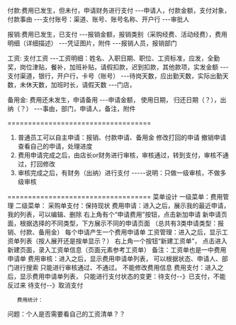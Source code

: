 付款:费用已发生，但未付，申请财务进行支付
---申请人，付款金额，支付对象，付款事由
---支付账号：渠道、账号、账号名称、开户行
---审批人

报销:费用已发生，已支付
---报销金额，报销类别（采购经费、活动经费），费用明细（详细描述）
---凭证图片，附件
---报销人员，报销部门

工资: 支付工资
---工资明细：姓名、入职日期、职位、工资标准，应发，全勤奖，岗位津贴，餐补，加班补贴，请假扣款，迟到扣款，其他款项，实发金额
---支付渠道，银行，开户行，卡号（账号）
---待岗天数，应出勤天数，实际出勤天数，未休天数，加班时长，请假天数
---门店，

备用金: 费用还未发生，申请备用
---申请金额， 使用日期， 归还日期（？），出纳（？）
---事由，部门，申请人，备注，附件


===================================
1. 普通员工可以自主申请：报销、付款申请、备用金
    修改打回的申请
    撤销申请
    查看自己的申请，处理进度
2. 费用申请完成之后，由店长or财务进行审核，审核通过，转到支付，审核不通过，打回修改
3. 审核完成之后，有财务（出纳）进行支付
-----说明：只做一级审核，不做多级审核

===================================
菜单设计
一级菜单：费用管理
二级菜单：
         采购单支付：保持现状
         费用申请：进入之后，展示我的最近申请，
                           我的列表，可以编辑、删除
                           右上角有个“申请费用”按钮，点击新加申请
                           新申请页面，根据选择的不同类型，下方展示不同的申请页面
                            （总共有3类申请类型：报销、付款、备用金）
                            每个申请产生一个费用申请单
        工资管理：进入之后，显示工资单列表（按人展开还是按单显示？）
                          右上角一个按钮“新建工资单”，
                          点击进入新建页面，录入工资单信息（页面元素参考工资单）
                           备注：工资单也是一中费用申请单
        费用审核：进入之后，显示费用申请单列表，
                           可以根据状态、申请人、部门进行搜索
                           只能进行审核通过、不通过。 不能修改费用信息
        费用支付：进入之后，显示费用申请单列表，
                           只能进行支付状态的变更：待支付--》已支付，不能反过来
                                                                        待支付--》取消支付
      
       费用统计：

问题：个人是否需要看自己的工资清单？？
                           
